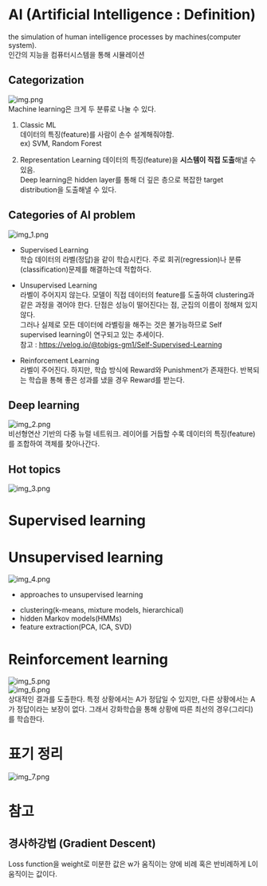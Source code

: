 # AI (Artificial Intelligence : Definition)
the simulation of human intelligence processes by machines(computer system).  
인간의 지능을 컴퓨터시스템을 통해 시뮬레이션  

## Categorization
![img.png](img.png)  
Machine learning은 크게 두 분류로 나눌 수 있다.  
1. Classic ML  
데이터의 특징(feature)를 사람이 손수 설계해줘야함.  
ex) SVM, Random Forest  
   
2. Representation Learning
데이터의 특징(feature)을 **시스템이 직접 도출**해낼 수 있음.  
Deep learning은 hidden layer를 통해 더 깊은 층으로 복잡한 target distribution을 도출해낼 수 있다.

## Categories of AI problem
![img_1.png](img_1.png)  
* Supervised Learning  
학습 데이터의 라벨(정답)을 같이 학습시킨다. 주로 회귀(regression)나 분류(classification)문제를 해결하는데 적합하다.
  
* Unsupervised Learning  
라벨이 주어지지 않는다. 모델이 직접 데이터의 feature를 도출하여 clustering과 같은 과정을 겪어야 한다. 단점은 성능이 떨어진다는 점, 군집의 이름이 정해져 있지 않다.  
그러나 실제로 모든 데이터에 라벨링을 해주는 것은 불가능하므로 Self supervised learning이 연구되고 있는 추세이다.  
  참고 : https://velog.io/@tobigs-gm1/Self-Supervised-Learning
  
* Reinforcement Learning  
라벨이 주어진다. 하지만, 학습 방식에 Reward와 Punishment가 존재한다. 반복되는 학습을 통해 좋은 성과를 냈을 경우 Reward를 받는다.

## Deep learning
![img_2.png](img_2.png)  
비선형연산 기반의 다중 뉴럴 네트워크. 레이어를 거듭할 수록 데이터의 특징(feature)를 조합하여 객체를 찾아나간다.  

## Hot topics
![img_3.png](img_3.png)

# Supervised learning
# Unsupervised learning
![img_4.png](img_4.png)  
* approaches to unsupervised learning
- clustering(k-means, mixture models, hierarchical)
- hidden Markov models(HMMs)
- feature extraction(PCA, ICA, SVD)

# Reinforcement learning
![img_5.png](img_5.png)  
![img_6.png](img_6.png)  
상대적인 결과를 도출한다. 특정 상황에서는 A가 정답일 수 있지만, 다른 상황에서는 A가 정답이라는 보장이 없다. 
그래서 강화학습을 통해 상황에 따른 최선의 경우(그리디)를 학습한다.

# 표기 정리
![img_7.png](img_7.png)  

# 참고
## 경사하강법 (Gradient Descent)
Loss function을 weight로 미분한 값은 w가 움직이는 양에 비례 혹은 반비례하게 L이 움직이는 값이다.